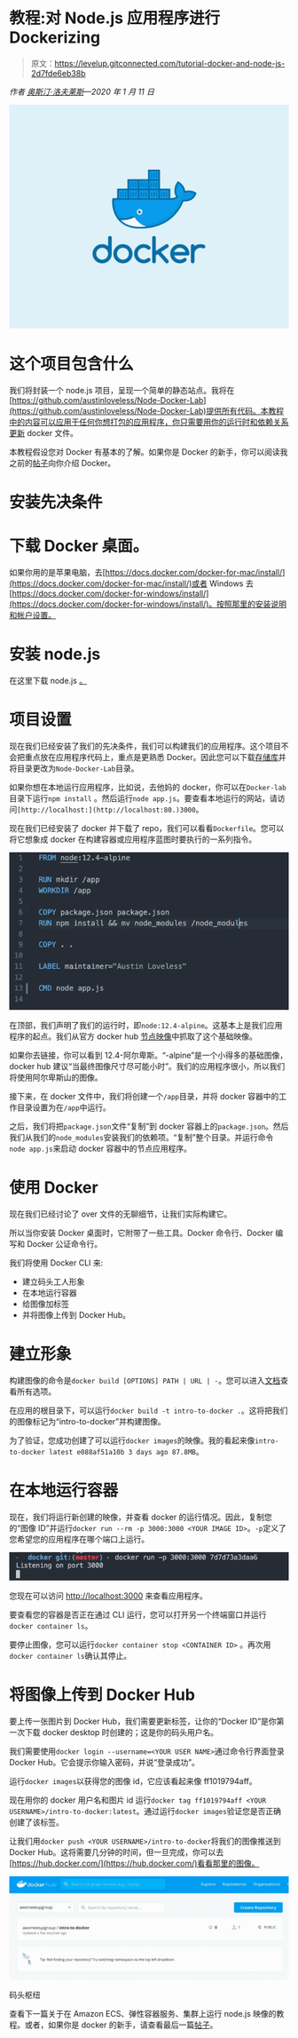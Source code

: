 # 教程:对 Node.js 应用程序进行 Dockerizing

> 原文：<https://levelup.gitconnected.com/tutorial-docker-and-node-js-2d7fde6eb38b>

*作者* [*奥斯汀·洛夫莱斯*](https://www.linkedin.com/in/austin-loveless/)*—2020 年 1 月 11 日*

![](img/4250dd676425e370b5764f8097ae2b1d.png)

# 这个项目包含什么

我们将封装一个 node.js 项目，呈现一个简单的静态站点。我将在[https://github.com/austinloveless/Node-Docker-Lab](https://github.com/austinloveless/Node-Docker-Lab)提供所有代码。本教程中的内容可以应用于任何你想打包的应用程序，你只需要用你的运行时和依赖关系更新 docker 文件。

本教程假设您对 Docker 有基本的了解。如果你是 Docker 的新手，你可以阅读我之前的[帖子](https://medium.com/@awsmeetupgroup/intro-to-docker-1855b825de5e)向你介绍 Docker。

# 安装先决条件

# 下载 Docker 桌面。

如果你用的是苹果电脑，去[https://docs.docker.com/docker-for-mac/install/](https://docs.docker.com/docker-for-mac/install/)或者 Windows 去[https://docs.docker.com/docker-for-windows/install/](https://docs.docker.com/docker-for-windows/install/)。按照那里的安装说明和帐户设置。

# 安装 node.js

在这里下载 node.js [。](https://nodejs.org/en/)

# 项目设置

现在我们已经安装了我们的先决条件，我们可以构建我们的应用程序。这个项目不会把重点放在应用程序代码上，重点是更熟悉 Docker。因此您可以下载[存储库](https://github.com/austinloveless/Node-Docker-Lab)并将目录更改为`Node-Docker-Lab`目录。

如果你想在本地运行应用程序，比如说，去他妈的 docker，你可以在`Docker-lab`目录下运行`npm install` 。然后运行`node app.js`。要查看本地运行的网站，请访问`[http://localhost:](http://localhost:80.)3000`。

现在我们已经安装了 docker 并下载了 repo，我们可以看看`Dockerfile`。您可以将它想象成 docker 在构建容器或应用程序蓝图时要执行的一系列指令。

![](img/992330496e79cf0f3b415362c09e0906.png)

在顶部，我们声明了我们的运行时，即`node:12.4-alpine`。这基本上是我们应用程序的起点。我们从官方 docker hub [节点映像](https://hub.docker.com/_/node)中抓取了这个基础映像。

如果你去链接，你可以看到 12.4-阿尔卑斯。“-alpine”是一个小得多的基础图像，docker hub 建议“当最终图像尺寸尽可能小时”。我们的应用程序很小，所以我们将使用阿尔卑斯山的图像。

接下来，在 docker 文件中，我们将创建一个`/app`目录，并将 docker 容器中的工作目录设置为在`/app`中运行。

之后，我们将把`package.json`文件“复制”到 docker 容器上的`package.json`。然后我们从我们的`node_modules`安装我们的依赖项。“复制”整个目录。并运行命令`node app.js`来启动 docker 容器中的节点应用程序。

# 使用 Docker

现在我们已经讨论了 over 文件的无聊细节，让我们实际构建它。

所以当你安装 Docker 桌面时，它附带了一些工具。Docker 命令行、Docker 编写和 Docker 公证命令行。

我们将使用 Docker CLI 来:

*   建立码头工人形象
*   在本地运行容器
*   给图像加标签
*   并将图像上传到 Docker Hub。

# 建立形象

构建图像的命令是`docker build [OPTIONS] PATH | URL | -`。您可以进入[文档](https://docs.docker.com/engine/reference/commandline/build/)查看所有选项。

在应用的根目录下，可以运行`docker build -t intro-to-docker .`。这将把我们的图像标记为“intro-to-docker”并构建图像。

为了验证，您成功创建了可以运行`docker images`的映像。我的看起来像`intro-to-docker latest e088af51a10b 3 days ago 87.8MB`。

# 在本地运行容器

现在，我们将运行新创建的映像，并查看 docker 的运行情况。因此，复制您的“图像 ID”并运行`docker run --rm -p 3000:3000 <YOUR IMAGE ID>`。`-p`定义了您希望您的应用程序在哪个端口上运行。

![](img/91f38890fbde9e649fbaa73831171c71.png)

您现在可以访问 [http://localhost:3000](http://localhost:80) 来查看应用程序。

要查看您的容器是否正在通过 CLI 运行，您可以打开另一个终端窗口并运行`docker container ls`。

要停止图像，您可以运行`docker container stop <CONTAINER ID>` 。再次用`docker container ls`确认其停止。

# 将图像上传到 Docker Hub

要上传一张图片到 Docker Hub，我们需要更新标签，让你的“Docker ID”是你第一次下载 docker desktop 时创建的；这是你的码头用户名。

我们需要使用`docker login --username=<YOUR USER NAME>`通过命令行界面登录 Docker Hub。它会提示你输入密码，并说“登录成功”。

运行`docker images`以获得您的图像 id，它应该看起来像 ff1019794aff。

现在用你的 docker 用户名和图片 id 运行`docker tag ff1019794aff <YOUR USERNAME>/intro-to-docker:latest`。通过运行`docker images`验证您是否正确创建了该标签。

让我们用`docker push <YOUR USERNAME>/intro-to-docker`将我们的图像推送到 Docker Hub。这将需要几分钟的时间，但一旦完成，你可以去[https://hub.docker.com/](https://hub.docker.com/)看看那里的图像。

![](img/648b36b609f09eb429274f36a32182af.png)

码头枢纽

查看下一篇关于在 Amazon ECS、弹性容器服务、集群上运行 node.js 映像的教程。或者，如果你是 docker 的新手，请查看最后一篇[帖子](https://medium.com/@awsmeetupgroup/intro-to-docker-1855b825de5e)。